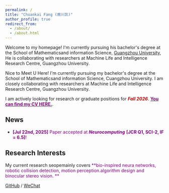 ```yaml
---
permalink: /
title: "Chuankai Fang (房川凯)"
author_profile: true
redirect_from: 
  - /about/
  - /about.html
---
```



Welcome to my homepage! I'm currently pursuing his bachelor's degree at the School of Mathematicsand information Science, [Guangzhou University](https://english.gzhu.edu.cn/), He is collaborating with researchers at Machine Life and Intelligence Research Centre, Guangzhou University.

Nice to Meet U Here! 
I'm currently pursuing my bachelor's degree at the School of Mathematicsand information Science, Cuangzhou University. 
I am closely collaborating with researchers at Machine Life and Intelligence Research Centre, Guangzhou University.


I am actively looking for research or graduate positions for ***<font color = '#CC0000'>Fall 2026</font>***. [**<font color = '#800080'>You can find my CV HERE.</font>**](../assets/CV.pdf).


## News

* <font color = '#800080'>**[Jul 22nd, 2025]** Paper accepted at ***Neurocomputing*** **[JCR Q1, SCI-2, IF = 6.5]**!</font>



## Research Interests

My current research seopemainly covers <font color = '#800080'>**bio-inspired neura networks, robotic collision detection, motion perception.algorithm design and binocular stereo vision.
**</font>





[GitHub](https://github.com/TOTOT123456) / [WeChat](../images/ckf.png) 
